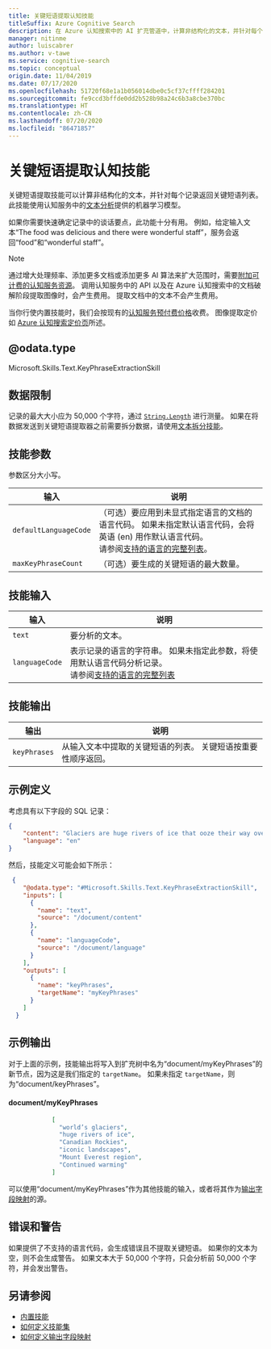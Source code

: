```yaml
---
title: 关键短语提取认知技能
titleSuffix: Azure Cognitive Search
description: 在 Azure 认知搜索中的 AI 扩充管道中，计算非结构化的文本，并针对每个记录返回关键短语列表。
manager: nitinme
author: luiscabrer
ms.author: v-tawe
ms.service: cognitive-search
ms.topic: conceptual
origin.date: 11/04/2019
ms.date: 07/17/2020
ms.openlocfilehash: 51720f68e1a1b056014dbe0c5cf37cffff284201
ms.sourcegitcommit: fe9ccd3bffde0dd2b528b98a24c6b3a8cbe370bc
ms.translationtype: HT
ms.contentlocale: zh-CN
ms.lasthandoff: 07/20/2020
ms.locfileid: "86471857"
---
```

#   <a name="key-phrase-extraction-cognitive-skill"></a>关键短语提取认知技能

关键短语提取技能可以计算非结构化的文本，并针对每个记录返回关键短语列表。 此技能使用认知服务中的[文本分析](https://docs.azure.cn/cognitive-services/text-analytics/overview)提供的机器学习模型。

如果你需要快速确定记录中的谈话要点，此功能十分有用。 例如，给定输入文本“The food was delicious and there were wonderful staff”，服务会返回“food”和“wonderful staff”。

> [!NOTE]
> 通过增大处理频率、添加更多文档或添加更多 AI 算法来扩大范围时，需要[附加可计费的认知服务资源](cognitive-search-attach-cognitive-services.md)。 调用认知服务中的 API 以及在 Azure 认知搜索中的文档破解阶段提取图像时，会产生费用。 提取文档中的文本不会产生费用。
>
> 当你行使内置技能时，我们会按现有的[认知服务预付费价格](https://www.azure.cn/pricing/details/cognitive-services/)收费。 图像提取定价如 [Azure 认知搜索定价页](https://www.azure.cn/pricing/details/search)所述。


## <a name="odatatype"></a>@odata.type  
Microsoft.Skills.Text.KeyPhraseExtractionSkill 

## <a name="data-limits"></a>数据限制
记录的最大大小应为 50,000 个字符，通过 [`String.Length`](https://docs.microsoft.com/dotnet/api/system.string.length) 进行测量。 如果在将数据发送到关键短语提取器之前需要拆分数据，请使用[文本拆分技能](cognitive-search-skill-textsplit.md)。

## <a name="skill-parameters"></a>技能参数

参数区分大小写。

| 输入                | 说明 |
|---------------------|-------------|
| `defaultLanguageCode` | （可选）要应用到未显式指定语言的文档的语言代码。  如果未指定默认语言代码，会将英语 (en) 用作默认语言代码。 <br/> 请参阅[支持的语言的完整列表](https://docs.azure.cn/cognitive-services/text-analytics/text-analytics-supported-languages)。 |
| `maxKeyPhraseCount`   | （可选）要生成的关键短语的最大数量。 |

## <a name="skill-inputs"></a>技能输入

| 输入  | 说明 |
|--------------------|-------------|
| `text` | 要分析的文本。|
| `languageCode`    |  表示记录的语言的字符串。 如果未指定此参数，将使用默认语言代码分析记录。 <br/>请参阅[支持的语言的完整列表](https://docs.azure.cn/cognitive-services/text-analytics/text-analytics-supported-languages)|

## <a name="skill-outputs"></a>技能输出

| 输出     | 说明 |
|--------------------|-------------|
| `keyPhrases` | 从输入文本中提取的关键短语的列表。 关键短语按重要性顺序返回。 |


##  <a name="sample-definition"></a>示例定义

考虑具有以下字段的 SQL 记录：

```json
{
    "content": "Glaciers are huge rivers of ice that ooze their way over land, powered by gravity and their own sheer weight. They accumulate ice from snowfall and lose it through melting. As global temperatures have risen, many of the world’s glaciers have already started to shrink and retreat. Continued warming could see many iconic landscapes – from the Canadian Rockies to the Mount Everest region of the Himalayas – lose almost all their glaciers by the end of the century.",
    "language": "en"
}
```

然后，技能定义可能会如下所示：

```json
 {
    "@odata.type": "#Microsoft.Skills.Text.KeyPhraseExtractionSkill",
    "inputs": [
      {
        "name": "text",
        "source": "/document/content"
      },
      {
        "name": "languageCode",
        "source": "/document/language" 
      }
    ],
    "outputs": [
      {
        "name": "keyPhrases",
        "targetName": "myKeyPhrases"
      }
    ]
  }
```

##  <a name="sample-output"></a>示例输出

对于上面的示例，技能输出将写入到扩充树中名为“document/myKeyPhrases”的新节点，因为这是我们指定的 `targetName`。 如果未指定 `targetName`，则为“document/keyPhrases”。

#### <a name="documentmykeyphrases"></a>document/myKeyPhrases 
```json
            [
              "world’s glaciers", 
              "huge rivers of ice", 
              "Canadian Rockies", 
              "iconic landscapes",
              "Mount Everest region",
              "Continued warming"
            ]
```

可以使用“document/myKeyPhrases”作为其他技能的输入，或者将其作为[输出字段映射](cognitive-search-output-field-mapping.md)的源。

## <a name="errors-and-warnings"></a>错误和警告
如果提供了不支持的语言代码，会生成错误且不提取关键短语。
如果你的文本为空，则不会生成警告。
如果文本大于 50,000 个字符，只会分析前 50,000 个字符，并会发出警告。

## <a name="see-also"></a>另请参阅

+ [内置技能](cognitive-search-predefined-skills.md)
+ [如何定义技能集](cognitive-search-defining-skillset.md)
+ [如何定义输出字段映射](cognitive-search-output-field-mapping.md)
